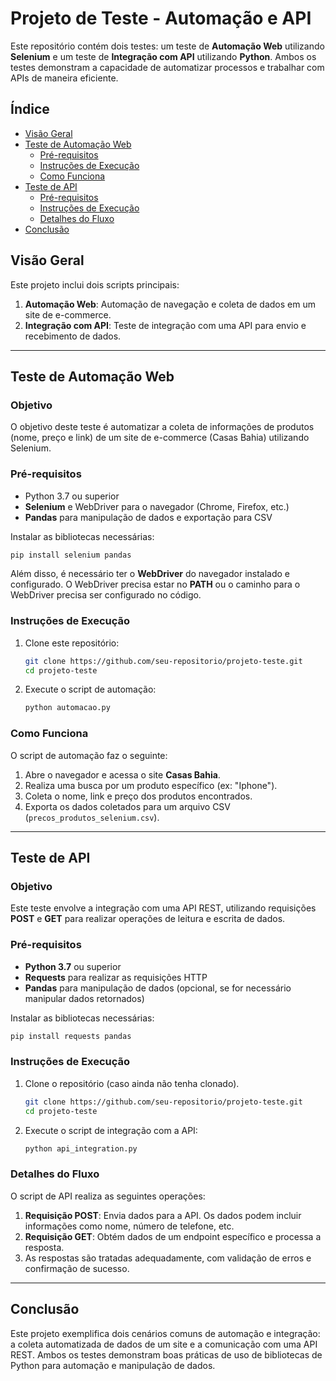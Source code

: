 
# Projeto de Teste - Automação e API

Este repositório contém dois testes: um teste de **Automação Web** utilizando **Selenium** e um teste de **Integração com API** utilizando **Python**. Ambos os testes demonstram a capacidade de automatizar processos e trabalhar com APIs de maneira eficiente.

## Índice

- [Visão Geral](#visão-geral)
- [Teste de Automação Web](#teste-de-automação-web)
  - [Pré-requisitos](#pré-requisitos)
  - [Instruções de Execução](#instruções-de-execução)
  - [Como Funciona](#como-funciona)
- [Teste de API](#teste-de-api)
  - [Pré-requisitos](#pré-requisitos-api)
  - [Instruções de Execução](#instruções-de-execução-api)
  - [Detalhes do Fluxo](#detalhes-do-fluxo)
- [Conclusão](#conclusão)

## Visão Geral

Este projeto inclui dois scripts principais:
1. **Automação Web**: Automação de navegação e coleta de dados em um site de e-commerce.
2. **Integração com API**: Teste de integração com uma API para envio e recebimento de dados.

---

## Teste de Automação Web

### Objetivo

O objetivo deste teste é automatizar a coleta de informações de produtos (nome, preço e link) de um site de e-commerce (Casas Bahia) utilizando Selenium.

### Pré-requisitos

- Python 3.7 ou superior
- **Selenium** e WebDriver para o navegador (Chrome, Firefox, etc.)
- **Pandas** para manipulação de dados e exportação para CSV

Instalar as bibliotecas necessárias:

```bash
pip install selenium pandas
```

Além disso, é necessário ter o **WebDriver** do navegador instalado e configurado. O WebDriver precisa estar no **PATH** ou o caminho para o WebDriver precisa ser configurado no código.

### Instruções de Execução

1. Clone este repositório:
   ```bash
   git clone https://github.com/seu-repositorio/projeto-teste.git
   cd projeto-teste
   ```

2. Execute o script de automação:
   ```bash
   python automacao.py
   ```

### Como Funciona

O script de automação faz o seguinte:
1. Abre o navegador e acessa o site **Casas Bahia**.
2. Realiza uma busca por um produto específico (ex: "Iphone").
3. Coleta o nome, link e preço dos produtos encontrados.
4. Exporta os dados coletados para um arquivo CSV (`precos_produtos_selenium.csv`).

---

## Teste de API

### Objetivo

Este teste envolve a integração com uma API REST, utilizando requisições **POST** e **GET** para realizar operações de leitura e escrita de dados.

### Pré-requisitos

- **Python 3.7** ou superior
- **Requests** para realizar as requisições HTTP
- **Pandas** para manipulação de dados (opcional, se for necessário manipular dados retornados)

Instalar as bibliotecas necessárias:

```bash
pip install requests pandas
```

### Instruções de Execução

1. Clone o repositório (caso ainda não tenha clonado).
   ```bash
   git clone https://github.com/seu-repositorio/projeto-teste.git
   cd projeto-teste
   ```

2. Execute o script de integração com a API:
   ```bash
   python api_integration.py
   ```

### Detalhes do Fluxo

O script de API realiza as seguintes operações:
1. **Requisição POST**: Envia dados para a API. Os dados podem incluir informações como nome, número de telefone, etc.
2. **Requisição GET**: Obtém dados de um endpoint específico e processa a resposta.
3. As respostas são tratadas adequadamente, com validação de erros e confirmação de sucesso.

---

## Conclusão

Este projeto exemplifica dois cenários comuns de automação e integração: a coleta automatizada de dados de um site e a comunicação com uma API REST. Ambos os testes demonstram boas práticas de uso de bibliotecas de Python para automação e manipulação de dados.
